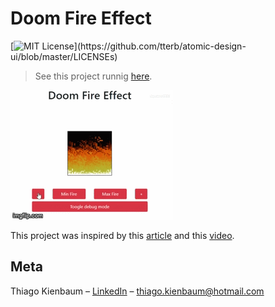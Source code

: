 # Doom Fire Effect
[![MIT License](https://img.shields.io/apm/l/atomic-design-ui.svg?)](https://github.com/tterb/atomic-design-ui/blob/master/LICENSEs)


> See this project runnig [here](https://thiagokienbaum.github.io/doom-fire-effect/).

![](doom-fire-effect.gif)

This project was inspired by this [article](https://fabiensanglard.net/doom_fire_psx/) and this [video](https://youtu.be/fxm8cadCqbs).

## Meta
Thiago Kienbaum – [LinkedIn](https://www.linkedin.com/in/thiago-kienbaum/) – thiago.kienbaum@hotmail.com
